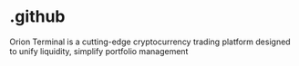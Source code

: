 # .github
Orion Terminal is a cutting-edge cryptocurrency trading platform designed to unify liquidity, simplify portfolio management
